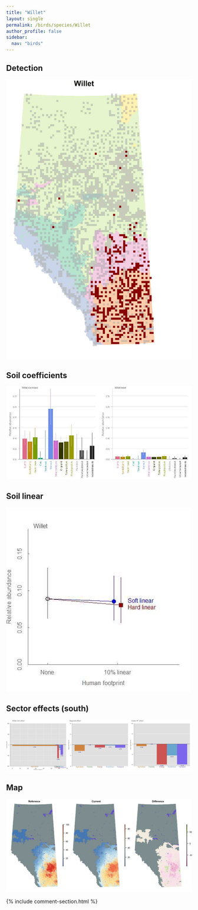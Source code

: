 ```yaml
---
title: "Willet"
layout: single
permalink: /birds/species/Willet
author_profile: false
sidebar:
  nav: "birds"
---
```


<h2>Detection</h2>

![](/assets/images/birds/Willet/det.jpg)

<h2>Soil coefficients</h2>

![](/assets/images/birds/Willet/soilhf.jpg)

<h2>Soil linear</h2>

![](/assets/images/birds/Willet/lin-south.jpg)

<h2>Sector effects (south)</h2>

![](/assets/images/birds/Willet/sector-south.jpg)

<h2>Map</h2>

![](/assets/images/birds/Willet/map.jpg)

{% include comment-section.html %}
